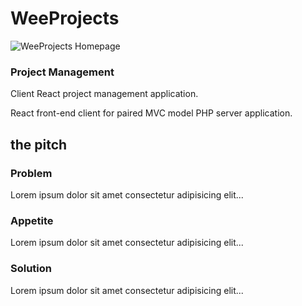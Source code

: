 # WeeProjects
![WeeProjects Homepage](/imgs/weeprojects-homepage.jpg)
### Project Management

Client React project management application.

React front-end client for paired MVC model PHP server application.


## the pitch

### Problem
Lorem ipsum dolor sit amet consectetur adipisicing elit...


### Appetite
Lorem ipsum dolor sit amet consectetur adipisicing elit...



### Solution
Lorem ipsum dolor sit amet consectetur adipisicing elit...



